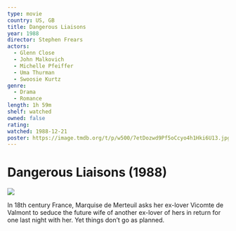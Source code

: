 ```yaml
---
type: movie
country: US, GB
title: Dangerous Liaisons
year: 1988
director: Stephen Frears
actors:
  - Glenn Close
  - John Malkovich
  - Michelle Pfeiffer
  - Uma Thurman
  - Swoosie Kurtz
genre:
  - Drama
  - Romance
length: 1h 59m
shelf: watched
owned: false
rating:
watched: 1988-12-21
poster: https://image.tmdb.org/t/p/w500/7etDozwd9Pf5oCcyo4h1Hki6U13.jpg
---
```


# Dangerous Liaisons (1988)

![](https://image.tmdb.org/t/p/w500/7etDozwd9Pf5oCcyo4h1Hki6U13.jpg)

In 18th century France, Marquise de Merteuil asks her ex-lover Vicomte de Valmont to seduce the future wife of another ex-lover of hers in return for one last night with her. Yet things don’t go as planned.